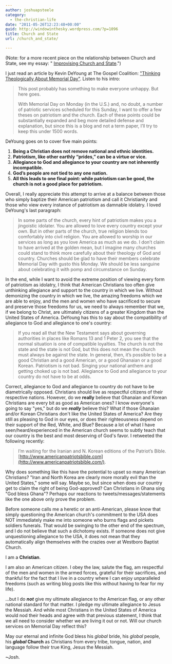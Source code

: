 ```yaml
---
author: joshuapsteele
category:
  - the-christian-life
date: "2011-05-26T12:23:48+00:00"
guid: http://windowinthesky.wordpress.com/?p=1096
title: Church and State
url: /church_and_state/

---
```

(Note: for a more recent piece on the relationship between Church and State, see my essay: " [Improvising Church and State](/2015/12/08/improvising-church-state/).")

I just read an article by Kevin DeYoung at The Gospel Coalition: ["Thinking Theologically About Memorial Day"](http://thegospelcoalition.org/blogs/kevindeyoung/2011/05/26/thinking-theologically-about-memorial-day/?comments#comments). Listen to his intro:

> This post probably has something to make everyone unhappy. But here goes.
>
> With Memorial Day on Monday (in the U.S.) and, no doubt, a number of patriotic services scheduled for this Sunday, I want to offer a few theses on patriotism and the church. Each of these points could be substantially expanded and beg more detailed defense and explanation, but since this is a blog and not a term paper, I’ll try to keep this under 1500 words.

DeYoung goes on to cover five main points:

1. **Being a Christian does not remove national and ethnic identities.**
1. **Patriotism, like other earthly “prides,” can be a virtue or vice.**
1. **Allegiance to God and allegiance to your country are not inherently incompatible.**
1. **God’s people are not tied to any one nation.**
1. **All this leads to one final point: while patriotism can be good, the church is not a good place for patriotism.**

Overall, I really appreciate this attempt to arrive at a balance between those who simply baptize their American patriotism and call it Christianity and those who view every instance of patriotism as damnable idolatry. I loved DeYoung's last paragraph:

> In some parts of the church, every hint of patriotism makes you a jingoistic idolater. You are allowed to love every country except your own. But in other parts of the church, true religion blends too comfortably into civil religion. You are allowed to worship in our services as long as you love America as much as we do. I don’t claim to have arrived at the golden mean, but I imagine many churches could stand to think more carefully about their theology of God and country. Churches should be glad to have their members celebrate Memorial Day with gusto this Monday. We should be less sanguine about celebrating it with pomp and circumstance on Sunday.

In the end, while I want to avoid the extreme position of viewing every form of patriotism as idolatry, I think that American Christians too often give unthinking allegiance and support to the country in which we live. Without demonizing the country in which we live, the amazing freedoms which we are able to enjoy, and the men and women who have sacrificed to secure and preserve those freedoms for us, we need to always remember that we, if we belong to Christ, are ultimately citizens of a greater Kingdom than the United States of America. DeYoung has this to say about the compatibility of allegiance to God and allegiance to one's country:

> If you read all that the New Testament says about governing authorities in places like Romans 13 and 1 Peter 2, you see that the normal situation is one of compatible loyalties. The church is not the state and the state is not God, but this does not mean the church must always be against the state. In general, then, it’s possible to be a good Christian and a good American, or a good Ghanaian or a good Korean. Patriotism is not bad. Singing your national anthem and getting choked up is not bad. Allegiance to God and allegiance to your country do not have to be at odds.

Correct, allegiance to God and allegiance to country do not have to be diametrically opposed. Christians should live as respectful citizens of their respective nations. However, do we **really** believe that Ghanaian and Korean Christians are every bit as good as American ones? I know everyone's going to say "yes," but do we _**really**_ believe this? What if those Ghanaian and/or Korean Christians don't like the United States of America? Are they still as pleasing to God in our eyes, or does their righteousness depend on their support of the Red, White, and Blue? Because a lot of what I have seen/heard/experienced in the American church seems to subtly teach that our country is the best and most deserving of God's favor. I retweeted the following recently:

> I’m waiting for the Iranian and N. Korean editions of the Patriot’s Bible. [http://www.americanpatriotsbible.com](http://www.americanpatriotsbible.com/).

Why does something like this have the potential to upset so many American Christians? "Iran and North Korea are clearly more morally evil than the United States," some will say. Maybe so, but since when does our country get to claim the right of being God-approved? Can Christians in Ghana sing "God bless Ghana"? Perhaps our reactions to tweets/messages/statements like the one above only prove the problem.

Before someone calls me a heretic or an anti-American, please know that simply questioning the American church's commitment to the USA does NOT immediately make me into someone who burns flags and pickets soldiers funerals. That would be swinging to the other end of the spectrum, and I do not believe that such a dichotomy exists. If someone does not give unquestioning allegiance to the USA, it does not mean that they automatically align themselves with the crazies over at Westboro Baptist Church.

I am a **Christian**.

I am also an American citizen. I obey the law, salute the flag, am respectful of the men and women in the armed forces, grateful for their sacrifices, and thankful for the fact that I live in a country where I can enjoy unparalleled freedoms (such as writing blog posts like this without having to fear for my life).

...but I do **_not_** give my ultimate allegiance to the American flag, or any other national standard for that matter. I pledge my ultimate allegiance to Jesus the Messiah. And while most Christians in the United States of America would nod their heads and agree with that previous statement, I think that we all need to consider whether we are living it out or not. Will our church services on Memorial Day reflect this?

May our eternal and infinite God bless his _global_ bride, his _global_ people, his **_global_ Church** as Christians from every tribe, tongue, nation, and language follow their true King, Jesus the Messiah.

~Josh.
